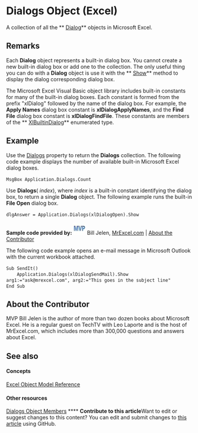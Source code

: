 
# Dialogs Object (Excel)

A collection of all the  ** [Dialog](adabcd3b-fc48-d314-3ae5-f1b2ba148383.md)** objects in Microsoft Excel.


## Remarks

 Each **Dialog** object represents a built-in dialog box. You cannot create a new built-in dialog box or add one to the collection. The only useful thing you can do with a **Dialog** object is use it with the ** [Show](7c69ecc2-fdd5-c91b-1c66-e3099bd69cb7.md)** method to display the dialog corresponding dialog box.

The Microsoft Excel Visual Basic object library includes built-in constants for many of the built-in dialog boxes. Each constant is formed from the prefix "xlDialog" followed by the name of the dialog box. For example, the  **Apply Names** dialog box constant is **xlDialogApplyNames**, and the  **Find File** dialog box constant is **xlDialogFindFile**. These constants are members of the  ** [XlBuiltinDialog](18f10073-3793-f7e8-4361-72011e60cd4c.md)** enumerated type.


## Example

Use the  [Dialogs](0d04aa87-9872-23e5-78e3-c9e3da2c8eb5.md) property to return the **Dialogs** collection. The following code example displays the number of available built-in Microsoft Excel dialog boxes.


```
MsgBox Application.Dialogs.Count
```

Use  **Dialogs**( _index_), where  _index_ is a built-in constant identifying the dialog box, to return a single **Dialog** object. The following example runs the built-in **File Open** dialog box.




```
dlgAnswer = Application.Dialogs(xlDialogOpen).Show
```



 **Sample code provided by:**
![MVP Contributor](images/odc_OfficeTA_33px_MVPContrib.jpg) Bill Jelen, [MrExcel.com](http://www.mrexcel.com/) | [About the Contributor](d1d54f0e-6057-92f5-4f4c-254c51e36040.md#AboutContributor)

The following code example opens an e-mail message in Microsoft Outlook with the current workbook attached.




```
Sub SendIt() 
    Application.Dialogs(xlDialogSendMail).Show arg1:="ask@mrexcel.com", arg2:="This goes in the subject line" 
End Sub 

```


## About the Contributor
<a name="AboutContributor"> </a>

MVP Bill Jelen is the author of more than two dozen books about Microsoft Excel. He is a regular guest on TechTV with Leo Laporte and is the host of MrExcel.com, which includes more than 300,000 questions and answers about Excel. 


## See also
<a name="AboutContributor"> </a>


#### Concepts


 [Excel Object Model Reference](11ea8598-8a20-92d5-f98b-0da04263bf2c.md)
#### Other resources


 [Dialogs Object Members](15d5bbd8-798a-38b9-2071-b89b68437f9f.md)
****   **Contribute to this article**Want to edit or suggest changes to this content? You can edit and submit changes to  [this article](https://github.com/jhershey00/VBA_Excel_Test/OpenXMLCon/articles/d1d54f0e-6057-92f5-4f4c-254c51e36040.md) using GitHub.

